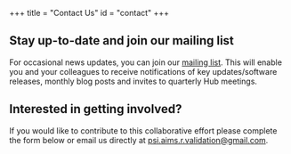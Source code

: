 +++
title = "Contact Us"
id = "contact"
+++

## Stay up-to-date and join our mailing list 

For occasional news updates, you can join our [mailing list](https://lists.r-consortium.org/g/RConsortium-Validation-Hub). This will enable you and your colleagues to receive notifications of key updates/software releases, monthly blog posts and invites to quarterly Hub meetings.  

## Interested in getting involved?

If you would like to contribute to this collaborative effort please complete the form below or email us directly at [psi.aims.r.validation@gmail.com](mailto:psi.aims.r.validation@gmail.com).





